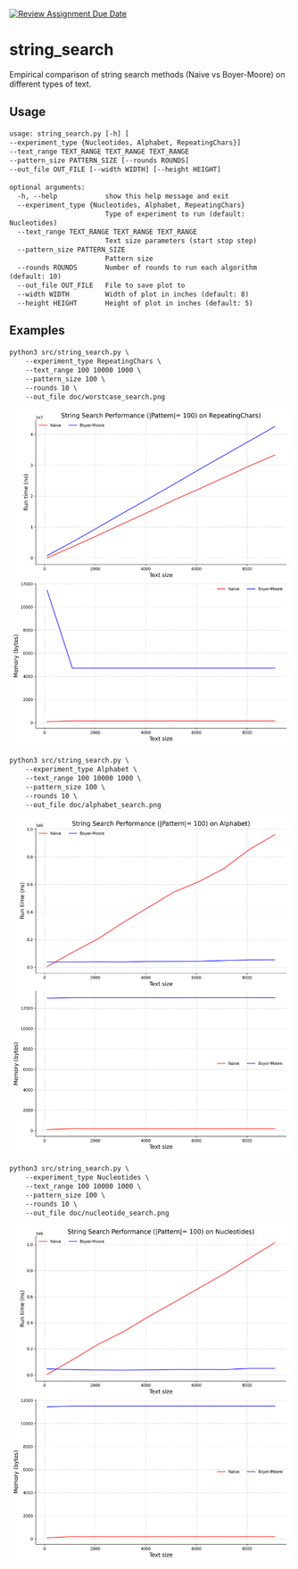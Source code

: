 [![Review Assignment Due Date](https://classroom.github.com/assets/deadline-readme-button-22041afd0340ce965d47ae6ef1cefeee28c7c493a6346c4f15d667ab976d596c.svg)](https://classroom.github.com/a/08twE9R9)
# string_search
Empirical comparison of string search methods (Naive vs Boyer-Moore) on different types of text.

## Usage
```
usage: string_search.py [-h] [
--experiment_type {Nucleotides, Alphabet, RepeatingChars}]  
--text_range TEXT_RANGE TEXT_RANGE TEXT_RANGE  
--pattern_size PATTERN_SIZE [--rounds ROUNDS]  
--out_file OUT_FILE [--width WIDTH] [--height HEIGHT]

optional arguments:
  -h, --help            show this help message and exit
  --experiment_type {Nucleotides, Alphabet, RepeatingChars}
                        Type of experiment to run (default: Nucleotides)
  --text_range TEXT_RANGE TEXT_RANGE TEXT_RANGE
                        Text size parameters (start stop step)
  --pattern_size PATTERN_SIZE
                        Pattern size
  --rounds ROUNDS       Number of rounds to run each algorithm (default: 10)
  --out_file OUT_FILE   File to save plot to
  --width WIDTH         Width of plot in inches (default: 8)
  --height HEIGHT       Height of plot in inches (default: 5)
```

## Examples
```
python3 src/string_search.py \
    --experiment_type RepeatingChars \
    --text_range 100 10000 1000 \
    --pattern_size 100 \
    --rounds 10 \
    --out_file doc/worstcase_search.png
```
<center><img src="doc/worstcase_search.png" width="600"/></center>

```
python3 src/string_search.py \
    --experiment_type Alphabet \
    --text_range 100 10000 1000 \
    --pattern_size 100 \
    --rounds 10 \
    --out_file doc/alphabet_search.png
```
<center><img src="doc/alphabet_search.png" width="600"/></center>

```
python3 src/string_search.py \
    --experiment_type Nucleotides \
    --text_range 100 10000 1000 \
    --pattern_size 100 \
    --rounds 10 \
    --out_file doc/nucleotide_search.png
```
<center><img src="doc/nucleotide_search.png" width="600"/></center>